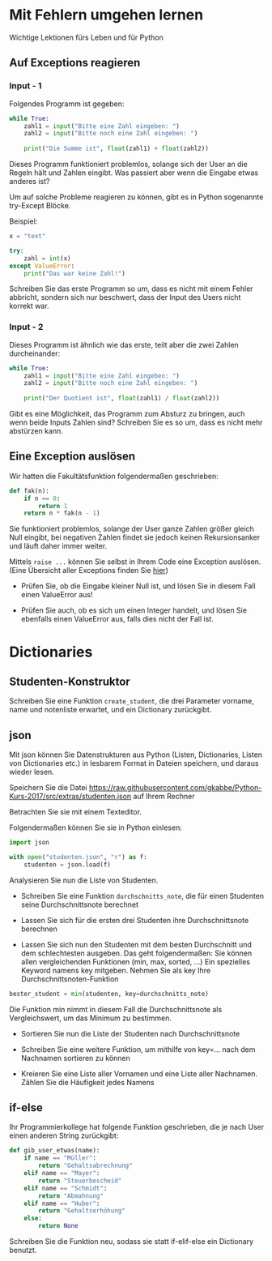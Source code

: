 <!-- 
.. title: 6 - Übungen - 24.11.17
.. slug: exceptions_uebungen
.. date: 2017-11-23 00:00:00 UTC+01:00
.. tags: 
.. category: 
.. link: 
.. description: 
.. type: text
-->


# Mit Fehlern umgehen lernen

Wichtige Lektionen fürs Leben und für Python


## Auf Exceptions reagieren

### Input - 1

Folgendes Programm ist gegeben:


```python
while True:
    zahl1 = input("Bitte eine Zahl eingeben: ")
    zahl2 = input("Bitte noch eine Zahl eingeben: ")
    
    print("Die Summe ist", float(zahl1) + float(zahl2))
```

Dieses Programm funktioniert problemlos, solange sich der User an die Regeln hält und Zahlen
eingibt. 
Was passiert aber wenn die Eingabe etwas anderes ist?

Um auf solche Probleme reagieren zu können, gibt es in Python sogenannte try-Except Blöcke.

Beispiel:

```python
x = "text"

try:
    zahl = int(x)
except ValueError:
    print("Das war keine Zahl!")
```

Schreiben Sie das erste Programm so um, dass es nicht mit einem Fehler abbricht, sondern sich nur
beschwert, dass der Input des Users nicht korrekt war.

### Input - 2

Dieses Programm ist ähnlich wie das erste, teilt aber die zwei Zahlen durcheinander:

```python
while True:
    zahl1 = input("Bitte eine Zahl eingeben: ")
    zahl2 = input("Bitte noch eine Zahl eingeben: ")
    
    print("Der Quotient ist", float(zahl1) / float(zahl2))
```

Gibt es eine Möglichkeit, das Programm zum Absturz zu bringen, auch wenn beide Inputs Zahlen sind?
Schreiben Sie es so um, dass es nicht mehr abstürzen kann.


## Eine Exception auslösen

Wir hatten die Fakultätsfunktion folgendermaßen geschrieben:


```python
def fak(n):
    if n == 0:
        return 1
    return n * fak(n - 1)
```

Sie funktioniert problemlos, solange der User ganze Zahlen größer gleich Null eingibt, bei negativen
Zahlen findet sie jedoch keinen Rekursionsanker und läuft daher immer weiter.

Mittels ```raise ...``` können Sie selbst in Ihrem Code eine Exception auslösen.
(Eine Übersicht aller Exceptions finden Sie [hier](https://docs.python.org/3/library/exceptions.html#bltin-exceptions))

* Prüfen Sie, ob die Eingabe kleiner Null ist, und lösen Sie in diesem Fall einen ValueError aus!

* Prüfen Sie auch, ob es sich um einen Integer handelt, und lösen Sie ebenfalls einen ValueError aus,
falls dies nicht der Fall ist.



# Dictionaries

## Studenten-Konstruktor

Schreiben Sie eine Funktion ```create_student```, die drei Parameter vorname, name und notenliste
erwartet, und ein Dictionary zurückgibt.


## json

Mit json können Sie Datenstrukturen aus Python (Listen, Dictionaries, Listen von Dictionaries etc.)
in lesbarem Format in Dateien speichern, und daraus wieder lesen.


Speichern Sie die Datei https://raw.githubusercontent.com/gkabbe/Python-Kurs-2017/src/extras/studenten.json
auf Ihrem Rechner

Betrachten Sie sie mit einem Texteditor.

Folgendermaßen können Sie sie in Python einlesen:

```python
import json

with open("studenten.json", "r") as f:
    studenten = json.load(f)
```

Analysieren Sie nun die Liste von Studenten.

* Schreiben Sie eine Funktion ```durchschnitts_note```, die für einen Studenten seine Durchschnittsnote berechnet

* Lassen Sie sich für die ersten drei Studenten ihre Durchschnittsnote berechnen

* Lassen Sie sich nun den Studenten mit dem besten Durchschnitt und dem schlechtesten ausgeben.
  Das geht folgendermaßen: Sie können allen vergleichenden Funktionen (min, max, sorted, ...)
  Ein spezielles Keyword namens key mitgeben.
  Nehmen Sie als key Ihre Durchschnittsnoten-Funktion
  
```python
bester_student = min(studenten, key=durchschnitts_note)
```
  
  Die Funktion min nimmt in diesem Fall die Durchschnittsnote als Vergleichswert, um das Minimum
  zu bestimmen.
  
* Sortieren Sie nun die Liste der Studenten nach Durchschnittsnote

* Schreiben Sie eine weitere Funktion, um mithilfe von key=... nach dem Nachnamen sortieren zu können

* Kreieren Sie eine Liste aller Vornamen und eine Liste aller Nachnamen. Zählen Sie die Häufigkeit
  jedes Namens

## if-else

Ihr Programmierkollege hat folgende Funktion geschrieben, die je nach User einen anderen String
zurückgibt:

```python
def gib_user_etwas(name):
    if name == "Müller":
        return "Gehaltsabrechnung"
    elif name == "Mayer":
        return "Steuerbescheid"
    elif name == "Schmidt":
        return "Abmahnung"
    elif name == "Huber":
        return "Gehaltserhöhung"
    else:
        return None
```

Schreiben Sie die Funktion neu, sodass sie statt if-elif-else ein Dictionary benutzt.

